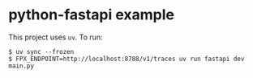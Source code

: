# python-fastapi example

This project uses `uv`. To run:

```
$ uv sync --frozen
$ FPX_ENDPOINT=http://localhost:8788/v1/traces uv run fastapi dev main.py
```

